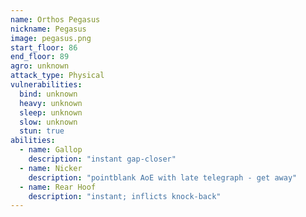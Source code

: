 ```yaml
---
name: Orthos Pegasus
nickname: Pegasus
image: pegasus.png
start_floor: 86
end_floor: 89
agro: unknown
attack_type: Physical
vulnerabilities:
  bind: unknown
  heavy: unknown
  sleep: unknown
  slow: unknown
  stun: true
abilities:
  - name: Gallop
    description: "instant gap-closer"
  - name: Nicker
    description: "pointblank AoE with late telegraph - get away"
  - name: Rear Hoof
    description: "instant; inflicts knock-back"
---
```


